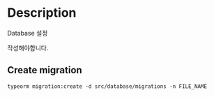 # Description

Database 설정

작성해야합니다.

## Create migration

```
typeorm migration:create -d src/database/migrations -n FILE_NAME
```
